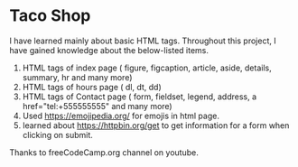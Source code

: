 # Taco Shop
 I have learned mainly about basic HTML tags. Throughout this project, I have gained knowledge about the below-listed items.
 
 1. HTML tags of index page ( figure, figcaption, article, aside, details, summary, hr and many more)
 2. HTML tags of hours page ( dl, dt, dd)
 3. HTML tags of Contact page ( form, fieldset, legend, address, a href="tel:+555555555" and many more)
 4. Used https://emojipedia.org/ for emojis in html page. 
 5. learned about https://httpbin.org/get to get information for a form when clicking on submit.
 
Thanks to freeCodeCamp.org channel on youtube. 

